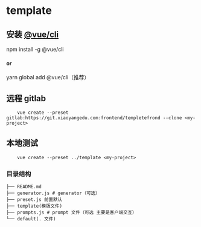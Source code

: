 # template

## 安装 [@vue/cli](https://cli.vuejs.org/zh/guide)

npm install -g @vue/cli

#### or

yarn global add @vue/cli（推荐）

## 远程 gitlab

        vue create --preset gitlab:https://git.xiaoyangedu.com:frontend/templetefrond --clone <my-project>

## 本地测试

        vue create --preset ../template <my-project>

### 目录结构

```
├── README.md
├── generator.js # generator（可选）
├── preset.js 前置默认
├── template(模版文件)
├── prompts.js # prompt 文件（可选 主要是客户端交互）
└── default(. 文件)
```
